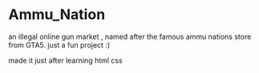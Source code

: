 # Ammu_Nation
an illegal online gun market , named after the famous ammu nations store from GTA5.
just a fun project :)

made it just after learning html css
